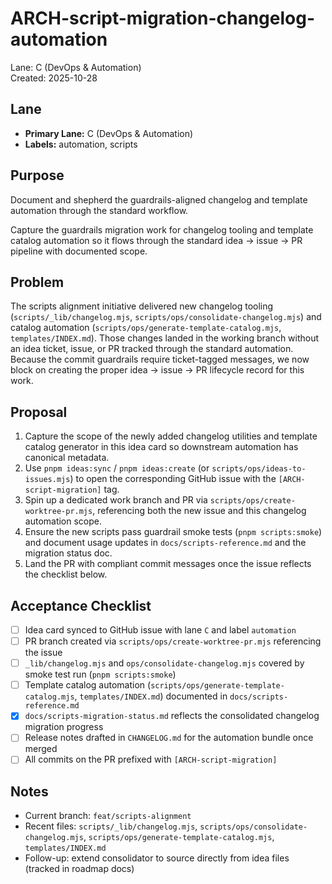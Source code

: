 # ARCH-script-migration-changelog-automation

Lane: C (DevOps & Automation)  
Created: 2025-10-28

## Lane

- **Primary Lane:** C (DevOps & Automation)
- **Labels:** automation, scripts

## Purpose

Document and shepherd the guardrails-aligned changelog and template automation through the standard workflow.

Capture the guardrails migration work for changelog tooling and template catalog automation so it flows through the standard idea → issue → PR pipeline with documented scope.

## Problem

The scripts alignment initiative delivered new changelog tooling (`scripts/_lib/changelog.mjs`, `scripts/ops/consolidate-changelog.mjs`) and catalog automation (`scripts/ops/generate-template-catalog.mjs`, `templates/INDEX.md`). Those changes landed in the working branch without an idea ticket, issue, or PR tracked through the standard automation. Because the commit guardrails require ticket-tagged messages, we now block on creating the proper idea → issue → PR lifecycle record for this work.

## Proposal

1. Capture the scope of the newly added changelog utilities and template catalog generator in this idea card so downstream automation has canonical metadata.
2. Use `pnpm ideas:sync` / `pnpm ideas:create` (or `scripts/ops/ideas-to-issues.mjs`) to open the corresponding GitHub issue with the `[ARCH-script-migration]` tag.
3. Spin up a dedicated work branch and PR via `scripts/ops/create-worktree-pr.mjs`, referencing both the new issue and this changelog automation scope.
4. Ensure the new scripts pass guardrail smoke tests (`pnpm scripts:smoke`) and document usage updates in `docs/scripts-reference.md` and the migration status doc.
5. Land the PR with compliant commit messages once the issue reflects the checklist below.

## Acceptance Checklist

- [ ] Idea card synced to GitHub issue with lane `C` and label `automation`
- [ ] PR branch created via `scripts/ops/create-worktree-pr.mjs` referencing the issue
- [ ] `_lib/changelog.mjs` and `ops/consolidate-changelog.mjs` covered by smoke test run (`pnpm scripts:smoke`)
- [ ] Template catalog automation (`scripts/ops/generate-template-catalog.mjs`, `templates/INDEX.md`) documented in `docs/scripts-reference.md`
- [x] `docs/scripts-migration-status.md` reflects the consolidated changelog migration progress
- [ ] Release notes drafted in `CHANGELOG.md` for the automation bundle once merged
- [ ] All commits on the PR prefixed with `[ARCH-script-migration]`

## Notes

- Current branch: `feat/scripts-alignment`
- Recent files: `scripts/_lib/changelog.mjs`, `scripts/ops/consolidate-changelog.mjs`, `scripts/ops/generate-template-catalog.mjs`, `templates/INDEX.md`
- Follow-up: extend consolidator to source directly from idea files (tracked in roadmap docs)
